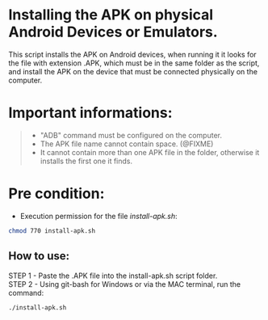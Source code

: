 # Installing the APK on physical Android Devices or Emulators.
This script installs the APK on Android devices, when running it it looks for the file with extension .APK,
which must be in the same folder as the script, and install the APK on the device that must be connected
physically on the computer.

# Important informations:
> - "ADB" command must be configured on the computer.
> - The APK file name cannot contain space. (@FIXME)
> - It cannot contain more than one APK file in the folder, otherwise it installs the first one it finds.

# Pre condition:
- Execution permission for the file _install-apk.sh_:
```bash
chmod 770 install-apk.sh
```

## How to use:
STEP 1 - Paste the .APK file into the install-apk.sh script folder.  
STEP 2 - Using git-bash for Windows or via the MAC terminal, run the command:  
```bash
./install-apk.sh
```